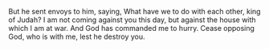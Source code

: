 But he sent envoys to him, saying, What have we to do with each other, king of Judah? I am not coming against you this day, but against the house with which I am at war. And God has commanded me to hurry. Cease opposing God, who is with me, lest he destroy you.

